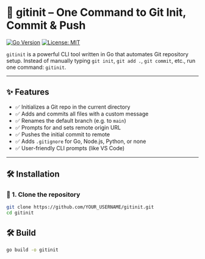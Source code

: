 # 🚀 gitinit – One Command to Git Init, Commit & Push

[![Go Version](https://img.shields.io/badge/go-1.21+-brightgreen)](https://golang.org)
[![License: MIT](https://img.shields.io/badge/License-MIT-yellow.svg)](LICENSE)

`gitinit` is a powerful CLI tool written in Go that automates Git repository setup. Instead of manually typing `git init`, `git add .`, `git commit`, etc., run one command: `gitinit`.

---

## ✨ Features

- ✅ Initializes a Git repo in the current directory
- ✅ Adds and commits all files with a custom message
- ✅ Renames the default branch (e.g. to `main`)
- ✅ Prompts for and sets remote origin URL
- ✅ Pushes the initial commit to remote
- ✅ Adds `.gitignore` for Go, Node.js, Python, or none
- ✅ User-friendly CLI prompts (like VS Code)

---

## 🛠 Installation

### 🔁 1. Clone the repository

```bash
git clone https://github.com/YOUR_USERNAME/gitinit.git
cd gitinit
```

## 🛠 Build

```bash
go build -o gitinit
```
